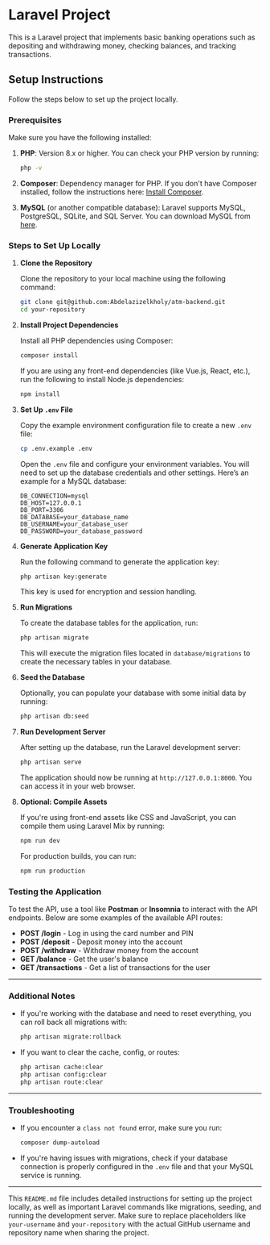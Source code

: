 # Laravel Project

This is a Laravel project that implements basic banking operations such as depositing and withdrawing money, checking balances, and tracking transactions.

## Setup Instructions

Follow the steps below to set up the project locally.

### Prerequisites

Make sure you have the following installed:

1. **PHP**: Version 8.x or higher. You can check your PHP version by running:

    ```bash
    php -v
    ```

2. **Composer**: Dependency manager for PHP. If you don't have Composer installed, follow the instructions here: [Install Composer](https://getcomposer.org/download/).

3. **MySQL** (or another compatible database): Laravel supports MySQL, PostgreSQL, SQLite, and SQL Server. You can download MySQL from [here](https://dev.mysql.com/downloads/).


### Steps to Set Up Locally

1. **Clone the Repository**

   Clone the repository to your local machine using the following command:

    ```bash
    git clone git@github.com:Abdelazizelkholy/atm-backend.git
    cd your-repository
    ```

2. **Install Project Dependencies**

   Install all PHP dependencies using Composer:

    ```bash
    composer install
    ```

   If you are using any front-end dependencies (like Vue.js, React, etc.), run the following to install Node.js dependencies:

    ```bash
    npm install
    ```

3. **Set Up `.env` File**

   Copy the example environment configuration file to create a new `.env` file:

    ```bash
    cp .env.example .env
    ```

   Open the `.env` file and configure your environment variables. You will need to set up the database credentials and other settings. Here’s an example for a MySQL database:

    ```env
    DB_CONNECTION=mysql
    DB_HOST=127.0.0.1
    DB_PORT=3306
    DB_DATABASE=your_database_name
    DB_USERNAME=your_database_user
    DB_PASSWORD=your_database_password
    ```

4. **Generate Application Key**

   Run the following command to generate the application key:

    ```bash
    php artisan key:generate
    ```

   This key is used for encryption and session handling.

5. **Run Migrations**

   To create the database tables for the application, run:

    ```bash
    php artisan migrate
    ```

   This will execute the migration files located in `database/migrations` to create the necessary tables in your database.

6. **Seed the Database**

   Optionally, you can populate your database with some initial data by running:

    ```bash
    php artisan db:seed
    ```

  

7. **Run Development Server**

   After setting up the database, run the Laravel development server:

    ```bash
    php artisan serve
    ```

   The application should now be running at `http://127.0.0.1:8000`. You can access it in your web browser.

8. **Optional: Compile Assets**

   If you're using front-end assets like CSS and JavaScript, you can compile them using Laravel Mix by running:

    ```bash
    npm run dev
    ```

   For production builds, you can run:

    ```bash
    npm run production
    ```

### Testing the Application

To test the API, use a tool like **Postman** or **Insomnia** to interact with the API endpoints. Below are some examples of the available API routes:

- **POST /login** - Log in using the card number and PIN
- **POST /deposit** - Deposit money into the account
- **POST /withdraw** - Withdraw money from the account
- **GET /balance** - Get the user's balance
- **GET /transactions** - Get a list of transactions for the user

---

### Additional Notes

- If you're working with the database and need to reset everything, you can roll back all migrations with:

    ```bash
    php artisan migrate:rollback
    ```

- If you want to clear the cache, config, or routes:

    ```bash
    php artisan cache:clear
    php artisan config:clear
    php artisan route:clear
    ```

---

### Troubleshooting

- If you encounter a `class not found` error, make sure you run:

    ```bash
    composer dump-autoload
    ```

- If you're having issues with migrations, check if your database connection is properly configured in the `.env` file and that your MySQL service is running.

---

This `README.md` file includes detailed instructions for setting up the project locally, as well as important Laravel commands like migrations, seeding, and running the development server. Make sure to replace placeholders like `your-username` and `your-repository` with the actual GitHub username and repository name when sharing the project.

